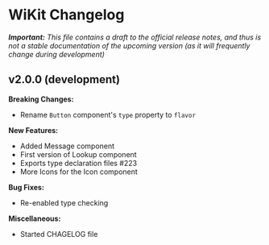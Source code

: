 # WiKit Changelog

_**Important:** This file contains a draft to the official release notes, and thus is not a stable documentation of the upcoming version (as it will frequently change during development)_

## v2.0.0 (development)

**Breaking Changes:**
- Rename `Button` component's `type` property to `flavor`

**New Features:**
- Added Message component
- First version of Lookup component
- Exports type declaration files #223
- More Icons for the Icon component

**Bug Fixes:**
- Re-enabled type checking

**Miscellaneous:**
- Started CHAGELOG file